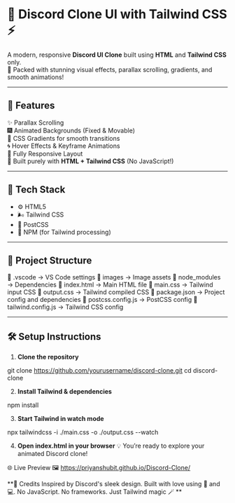 # 💬 Discord Clone UI with Tailwind CSS ⚡

A modern, responsive **Discord UI Clone** built using **HTML** and **Tailwind CSS** only.  
🎨 Packed with stunning visual effects, parallax scrolling, gradients, and smooth animations!

---

## 🚀 Features

✨ Parallax Scrolling  
🎆 Animated Backgrounds (Fixed & Movable)  
🌈 CSS Gradients for smooth transitions  
🌀 Hover Effects & Keyframe Animations  
📱 Fully Responsive Layout  
🧪 Built purely with **HTML + Tailwind CSS** (No JavaScript!)

---

## 🧾 Tech Stack

- ⚙️ HTML5  
- 🌬️ Tailwind CSS  
- 🧰 PostCSS  
- 🔗 NPM (for Tailwind processing)

---

## 📂 Project Structure

📁 .vscode → VS Code settings
📁 images → Image assets
📁 node_modules → Dependencies
📄 index.html → Main HTML file
📄 main.css → Tailwind input CSS
📄 output.css → Tailwind compiled CSS
📄 package.json → Project config and dependencies
📄 postcss.config.js → PostCSS config
📄 tailwind.config.js → Tailwind CSS config



---

## 🛠️ Setup Instructions

1. **Clone the repository**  

git clone https://github.com/yourusername/discord-clone.git
cd discord-clone

2. **Install Tailwind & dependencies**

npm install

3. **Start Tailwind in watch mode**

npx tailwindcss -i ./main.css -o ./output.css --watch

4. **Open index.html in your browser**
💡 You’re ready to explore your animated Discord clone!

🌐 Live Preview
🖼️ https://priyanshubit.github.io/Discord-Clone/

**📣 Credits
Inspired by Discord's sleek design. Built with love using 🧠 and 💻.
No JavaScript. No frameworks. Just Tailwind magic 🪄
**
